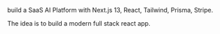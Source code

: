build a SaaS AI Platform with Next.js 13, React, Tailwind, Prisma, Stripe.

The idea is to build a modern full stack react app.
